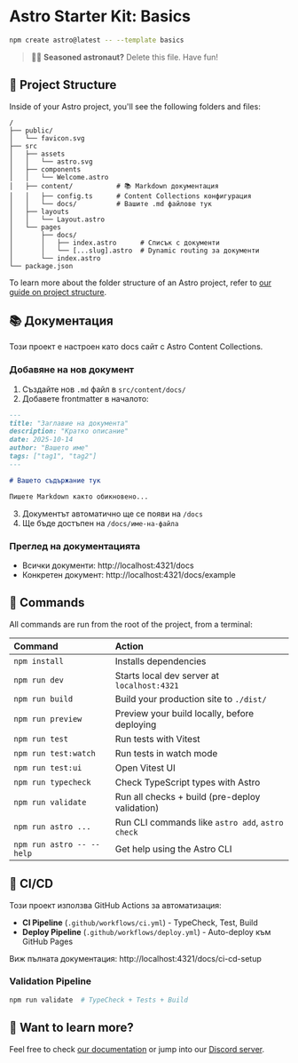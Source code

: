# Astro Starter Kit: Basics

```sh
npm create astro@latest -- --template basics
```

> 🧑‍🚀 **Seasoned astronaut?** Delete this file. Have fun!

## 🚀 Project Structure

Inside of your Astro project, you'll see the following folders and files:

```text
/
├── public/
│   └── favicon.svg
├── src
│   ├── assets
│   │   └── astro.svg
│   ├── components
│   │   └── Welcome.astro
│   ├── content/           # 📚 Markdown документация
│   │   ├── config.ts      # Content Collections конфигурация
│   │   └── docs/          # Вашите .md файлове тук
│   ├── layouts
│   │   └── Layout.astro
│   └── pages
│       ├── docs/
│       │   ├── index.astro      # Списък с документи
│       │   └── [...slug].astro  # Dynamic routing за документи
│       └── index.astro
└── package.json
```

To learn more about the folder structure of an Astro project, refer to [our guide on project structure](https://docs.astro.build/en/basics/project-structure/).

## 📚 Документация

Този проект е настроен като docs сайт с Astro Content Collections.

### Добавяне на нов документ

1. Създайте нов `.md` файл в `src/content/docs/`
2. Добавете frontmatter в началото:

```markdown
---
title: "Заглавие на документа"
description: "Кратко описание"
date: 2025-10-14
author: "Вашето име"
tags: ["tag1", "tag2"]
---

# Вашето съдържание тук

Пишете Markdown както обикновено...
```

3. Документът автоматично ще се появи на `/docs`
4. Ще бъде достъпен на `/docs/име-на-файла`

### Преглед на документацията

- Всички документи: http://localhost:4321/docs
- Конкретен документ: http://localhost:4321/docs/example

## 🧞 Commands

All commands are run from the root of the project, from a terminal:

| Command                   | Action                                           |
| :------------------------ | :----------------------------------------------- |
| `npm install`             | Installs dependencies                            |
| `npm run dev`             | Starts local dev server at `localhost:4321`      |
| `npm run build`           | Build your production site to `./dist/`          |
| `npm run preview`         | Preview your build locally, before deploying     |
| `npm run test`            | Run tests with Vitest                            |
| `npm run test:watch`      | Run tests in watch mode                          |
| `npm run test:ui`         | Open Vitest UI                                   |
| `npm run typecheck`       | Check TypeScript types with Astro                |
| `npm run validate`        | Run all checks + build (pre-deploy validation)   |
| `npm run astro ...`       | Run CLI commands like `astro add`, `astro check` |
| `npm run astro -- --help` | Get help using the Astro CLI                     |

## 🔄 CI/CD

Този проект използва GitHub Actions за автоматизация:

- **CI Pipeline** (`.github/workflows/ci.yml`) - TypeCheck, Test, Build
- **Deploy Pipeline** (`.github/workflows/deploy.yml`) - Auto-deploy към GitHub Pages

Виж пълната документация: http://localhost:4321/docs/ci-cd-setup

### Validation Pipeline

```bash
npm run validate  # TypeCheck + Tests + Build
```

## 👀 Want to learn more?

Feel free to check [our documentation](https://docs.astro.build) or jump into our [Discord server](https://astro.build/chat).
